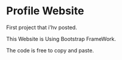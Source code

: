 # Profile Website

First project that i'hv posted.

This Website is Using Bootstrap FrameWork.

The code is free to copy and paste.
